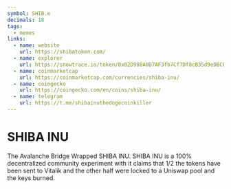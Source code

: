 ```yaml
---
symbol: SHIB.e
decimals: 18
tags:
  - memes
links:
  - name: website
    url: https://shibatoken.com/
  - name: explorer
    url: https://snowtrace.io/token/0x02D980A0D7AF3fb7Cf7Df8cB35d9eDBCF355f665
  - name: coinmarketcap
    url: https://coinmarketcap.com/currencies/shiba-inu/
  - name: coingecko
    url: https://coingecko.com/en/coins/shiba-inu/
  - name: telegram
    url: https://t.me/shibainuthedogecoinkiller
---
```


# SHIBA INU

The Avalanche Bridge Wrapped SHIBA INU. SHIBA INU is a 100% decentralized community experiment with it claims that 1/2 the tokens have been sent to Vitalik and the other half were locked to a Uniswap pool and the keys burned.
